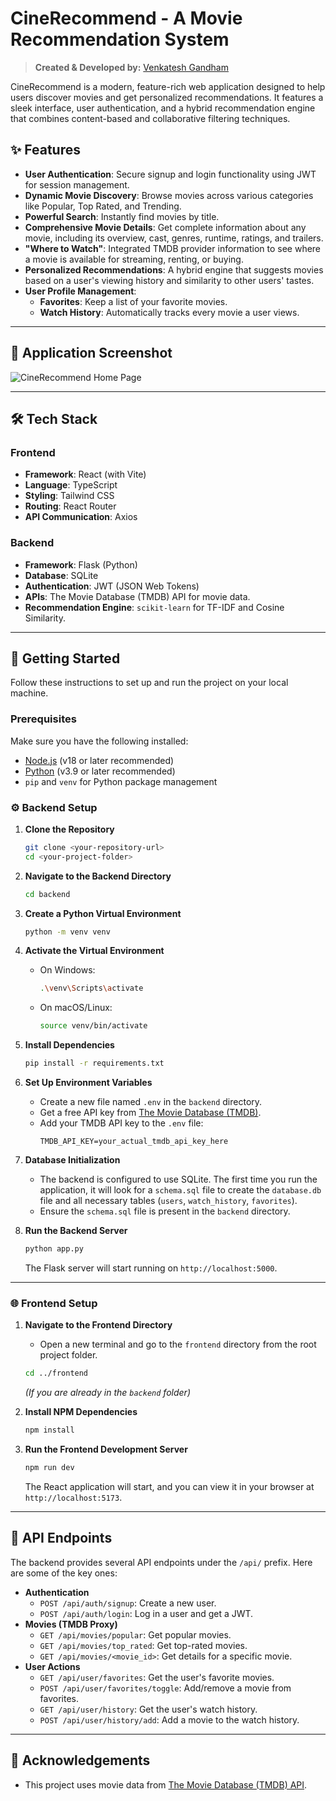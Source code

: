 # CineRecommend - A Movie Recommendation System

> **Created & Developed by:** [Venkatesh Gandham](https://www.linkedin.com/in/venkateshgandham/)

CineRecommend is a modern, feature-rich web application designed to help users discover movies and get personalized recommendations. It features a sleek interface, user authentication, and a hybrid recommendation engine that combines content-based and collaborative filtering techniques.

## ✨ Features

* **User Authentication**: Secure signup and login functionality using JWT for session management.
* **Dynamic Movie Discovery**: Browse movies across various categories like Popular, Top Rated, and Trending.
* **Powerful Search**: Instantly find movies by title.
* **Comprehensive Movie Details**: Get complete information about any movie, including its overview, cast, genres, runtime, ratings, and trailers.
* **"Where to Watch"**: Integrated TMDB provider information to see where a movie is available for streaming, renting, or buying.
* **Personalized Recommendations**: A hybrid engine that suggests movies based on a user's viewing history and similarity to other users' tastes.
* **User Profile Management**:
    * **Favorites**: Keep a list of your favorite movies.
    * **Watch History**: Automatically tracks every movie a user views.

---

## 📸 Application Screenshot

![CineRecommend Home Page](assets/cineRecommend.png)

---

## 🛠️ Tech Stack

### Frontend

* **Framework**: React (with Vite)
* **Language**: TypeScript
* **Styling**: Tailwind CSS
* **Routing**: React Router
* **API Communication**: Axios

### Backend

* **Framework**: Flask (Python)
* **Database**: SQLite
* **Authentication**: JWT (JSON Web Tokens)
* **APIs**: The Movie Database (TMDB) API for movie data.
* **Recommendation Engine**: `scikit-learn` for TF-IDF and Cosine Similarity.

---

## 🚀 Getting Started

Follow these instructions to set up and run the project on your local machine.

### Prerequisites

Make sure you have the following installed:
* [Node.js](https://nodejs.org/) (v18 or later recommended)
* [Python](https://www.python.org/downloads/) (v3.9 or later recommended)
* `pip` and `venv` for Python package management

### ⚙️ Backend Setup

1.  **Clone the Repository**
    ```bash
    git clone <your-repository-url>
    cd <your-project-folder>
    ```

2.  **Navigate to the Backend Directory**
    ```bash
    cd backend
    ```

3.  **Create a Python Virtual Environment**
    ```bash
    python -m venv venv
    ```

4.  **Activate the Virtual Environment**
    * On Windows:
        ```bash
        .\venv\Scripts\activate
        ```
    * On macOS/Linux:
        ```bash
        source venv/bin/activate
        ```

5.  **Install Dependencies**
    ```bash
    pip install -r requirements.txt
    ```

6.  **Set Up Environment Variables**
    * Create a new file named `.env` in the `backend` directory.
    * Get a free API key from [The Movie Database (TMDB)](https://www.themoviedb.org/signup).
    * Add your TMDB API key to the `.env` file:
        ```env
        TMDB_API_KEY=your_actual_tmdb_api_key_here
        ```

7.  **Database Initialization**
    * The backend is configured to use SQLite. The first time you run the application, it will look for a `schema.sql` file to create the `database.db` file and all necessary tables (`users`, `watch_history`, `favorites`).
    * Ensure the `schema.sql` file is present in the `backend` directory.

8.  **Run the Backend Server**
    ```bash
    python app.py
    ```
    The Flask server will start running on `http://localhost:5000`.

---

### 🌐 Frontend Setup

1.  **Navigate to the Frontend Directory**
    * Open a new terminal and go to the `frontend` directory from the root project folder.
    ```bash
    cd ../frontend
    ```
    *(If you are already in the `backend` folder)*

2.  **Install NPM Dependencies**
    ```bash
    npm install
    ```

3.  **Run the Frontend Development Server**
    ```bash
    npm run dev
    ```
    The React application will start, and you can view it in your browser at `http://localhost:5173`.

---

## 📝 API Endpoints

The backend provides several API endpoints under the `/api/` prefix. Here are some of the key ones:

* **Authentication**
    * `POST /api/auth/signup`: Create a new user.
    * `POST /api/auth/login`: Log in a user and get a JWT.
* **Movies (TMDB Proxy)**
    * `GET /api/movies/popular`: Get popular movies.
    * `GET /api/movies/top_rated`: Get top-rated movies.
    * `GET /api/movies/<movie_id>`: Get details for a specific movie.
* **User Actions**
    * `GET /api/user/favorites`: Get the user's favorite movies.
    * `POST /api/user/favorites/toggle`: Add/remove a movie from favorites.
    * `GET /api/user/history`: Get the user's watch history.
    * `POST /api/user/history/add`: Add a movie to the watch history.

---

## 🙏 Acknowledgements

* This project uses movie data from [The Movie Database (TMDB) API](https://www.themoviedb.org/documentation/api).